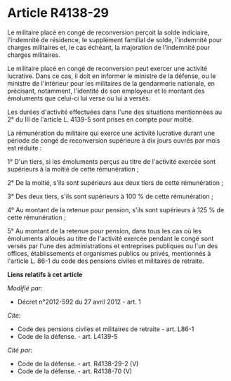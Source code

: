 # Article R4138-29

Le militaire placé en congé de reconversion perçoit la solde indiciaire, l'indemnité de résidence, le supplément familial de
solde, l'indemnité pour charges militaires et, le cas échéant, la majoration de l'indemnité pour charges militaires.

Le militaire placé en congé de reconversion peut exercer une activité lucrative. Dans ce cas, il doit en informer le ministre
de la défense, ou le ministre de l'intérieur pour les militaires de la gendarmerie nationale, en précisant, notamment,
l'identité de son employeur et le montant des émoluments que celui-ci lui verse ou lui a versés. 

Les durées d'activité effectuées dans l'une des situations mentionnées au 2° du III de l'article L. 4139-5 sont prises en
compte pour moitié. 

La rémunération du militaire qui exerce une activité lucrative durant une période de congé de reconversion supérieure à dix
jours ouvrés par mois est réduite : 

1° D'un tiers, si les émoluments perçus au titre de l'activité exercée sont supérieurs à la moitié de cette rémunération ; 

2° De la moitié, s'ils sont supérieurs aux deux tiers de cette rémunération ; 

3° Des deux tiers, s'ils sont supérieurs à 100 % de cette rémunération ; 

4° Au montant de la retenue pour pension, s'ils sont supérieurs à 125 % de cette rémunération ; 

5° Au montant de la retenue pour pension, dans tous les cas où les émoluments alloués au titre de l'activité exercée pendant
le congé sont versés par l'une des administrations et entreprises publiques ou l'un des offices, établissements et organismes
publics ou privés, mentionnés à l'article L. 86-1 du code des pensions civiles et militaires de retraite.

**Liens relatifs à cet article**

_Modifié par_:

  - Décret n°2012-592 du 27 avril 2012 - art. 1

_Cite_:

  - Code des pensions civiles et militaires de retraite - art. L86-1
  - Code de la défense. - art. L4139-5

_Cité par_:

  - Code de la défense. - art. R4138-29-2 (V)
  - Code de la défense. - art. R4138-70 (V)
